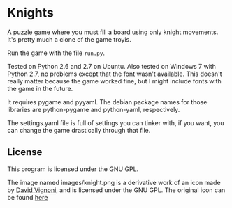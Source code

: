 Knights
=======

A puzzle game where you must fill a board using only knight movements. It's pretty much a clone of the game troyis.

Run the game with the file `run.py`.

Tested on Python 2.6 and 2.7 on Ubuntu.
Also tested on Windows 7 with Python 2.7, no problems except that the font wasn't available. This doesn't really matter because the game worked fine, but I might include fonts with the game in the future.

It requires pygame and pyyaml. The debian package names for those libraries are python-pygame and python-yaml, respectively.

The settings.yaml file is full of settings you can tinker with, if you want, you can change the game drastically through that file.

License
--
This program is licensed under the  GNU GPL.

The image named images/knight.png is a derivative work of an icon made by [David Vignoni](http://www.icon-king.com/), and is licensed under the GNU GPL. The original icon can be found [here](http://findicons.com/icon/227177/package_games_strategy?id=376136)